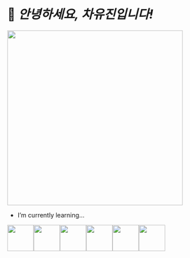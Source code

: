 # 👋 *안녕하세요, 차유진입니다!*

<img src="https://media.giphy.com/media/cn2LKatpvy89MTVR3e/giphy.gif" height="400px"/>

 
- I’m currently learning...

<img src="https://media.giphy.com/media/XAxylRMCdpbEWUAvr8/giphy.gif" width="60px" height="60px"/><img src="https://media.giphy.com/media/fsEaZldNC8A1PJ3mwp/giphy.gif" width="60px" height="60px"/><img src="https://media.giphy.com/media/ln7z2eWriiQAllfVcn/giphy.gif" width="60px" height="60px"/><img src="https://media.giphy.com/media/VgGthkhUvGgOit7Y9i/giphy.gif" width="60px" height="60px"/><img src="https://media.giphy.com/media/eNAsjO55tPbgaor7ma/giphy.gif" width="60px" height="60px"/><img src="https://media.giphy.com/media/kdFc8fubgS31b8DsVu/giphy.gif" width="60px" height="60px"/>
